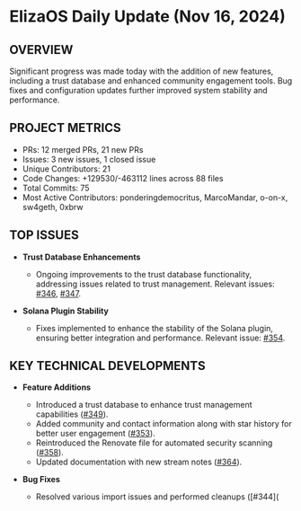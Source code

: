 # ElizaOS Daily Update (Nov 16, 2024)

## OVERVIEW 
Significant progress was made today with the addition of new features, including a trust database and enhanced community engagement tools. Bug fixes and configuration updates further improved system stability and performance.

## PROJECT METRICS
- PRs: 12 merged PRs, 21 new PRs
- Issues: 3 new issues, 1 closed issue
- Unique Contributors: 21
- Code Changes: +129530/-463112 lines across 88 files
- Total Commits: 75
- Most Active Contributors: ponderingdemocritus, MarcoMandar, o-on-x, sw4geth, 0xbrw

## TOP ISSUES
- **Trust Database Enhancements**
  - Ongoing improvements to the trust database functionality, addressing issues related to trust management. Relevant issues: [#346](https://github.com/elizaos/eliza/issues/346), [#347](https://github.com/elizaos/eliza/issues/347).

- **Solana Plugin Stability**
  - Fixes implemented to enhance the stability of the Solana plugin, ensuring better integration and performance. Relevant issue: [#354](https://github.com/elizaos/eliza/issues/354).

## KEY TECHNICAL DEVELOPMENTS
- **Feature Additions**
  - Introduced a trust database to enhance trust management capabilities ([#349](https://github.com/elizaos/eliza/pull/349)).
  - Added community and contact information along with star history for better user engagement ([#353](https://github.com/elizaos/eliza/pull/353)).
  - Reintroduced the Renovate file for automated security scanning ([#358](https://github.com/elizaos/eliza/pull/358)).
  - Updated documentation with new stream notes ([#364](https://github.com/elizaos/eliza/pull/364)).

- **Bug Fixes**
  - Resolved various import issues and performed cleanups ([#344](
